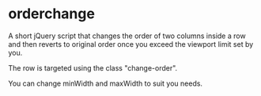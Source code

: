 # orderchange
A short jQuery script that changes the order of two columns inside a row and then reverts to original order once you exceed the viewport limit set by you.

The row is targeted using the class "change-order".

You can change minWidth and maxWidth to suit you needs.
